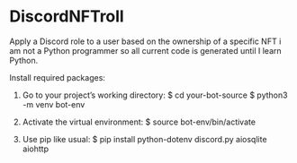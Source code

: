 # DiscordNFTroll
Apply a Discord role to a user based on the ownership of a specific NFT
i am not a Python programmer so all current code is generated until I learn Python.


Install required packages:
1. Go to your project’s working directory:
$ cd your-bot-source
$ python3 -m venv bot-env

2. Activate the virtual environment:
$ source bot-env/bin/activate

3. Use pip like usual:
$ pip install python-dotenv discord.py aiosqlite aiohttp